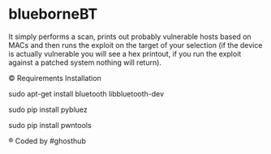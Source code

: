 # blueborneBT

It simply performs a scan, prints out probably vulnerable hosts based on MACs and then runs the exploit on the target of your selection (if the device is actually vulnerable you will see a hex printout, if you run the exploit against a patched system nothing will return).


© Requirements Installation

sudo apt-get install bluetooth libbluetooth-dev

sudo pip install pybluez

sudo pip install pwntools


® Coded by #ghosthub
